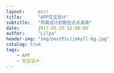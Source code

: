 ```yaml
---
layout:     post
title:      "APP交互设计"
subtitle:   "界面设计的那些点点滴滴"
date:       2017-05-25 12:00:00
author:     "Lilya"
header-img: "img/postPic/jekyll-bg.jpg"
catalog: true
tags:
    - APP
    - 交互设计
---
```


